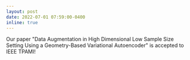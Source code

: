 ```yaml
---
layout: post
date: 2022-07-01 07:59:00-0400
inline: true
---
```


Our paper "Data Augmentation in High Dimensional Low Sample Size Setting Using a Geometry-Based Variational Autoencoder" is accepted to IEEE TPAMI!